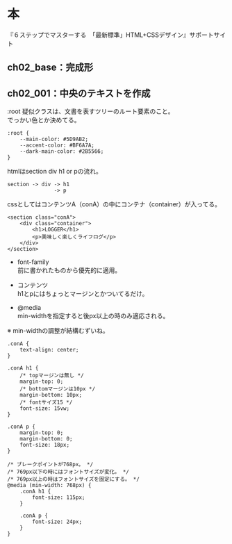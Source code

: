 
# 本

『６ステップでマスターする　「最新標準」HTML+CSSデザイン』サポートサイト    


## ch02_base：完成形


## ch02_001：中央のテキストを作成


:root 疑似クラスは、文書を表すツリーのルート要素のこと。    
でっかい色とか決めてる。    

```
:root {
    --main-color: #5D9AB2;
    --accent-color: #BF6A7A;
    --dark-main-color: #2B5566;
}
```

htmlはsection div h1 or pの流れ。

```
section -> div -> h1
               -> p
```

cssとしてはコンテンツA（conA）の中にコンテナ（container）が入ってる。


```
<section class="conA">
    <div class="container">
        <h1>LOGGER</h1>
        <p>美味しく楽しくライフログ</p>
    </div>
</section>
```

- font-family    
前に書かれたものから優先的に適用。    

- コンテンツ    
h1とpにはちょっとマージンとかついてるだけ。    

- @media    
min-widthを指定すると後px以上の時のみ適応される。    

※ min-widthの調整が結構むずいね。    



```
.conA {
    text-align: center;
}

.conA h1 {
    /* topマージンは無し */
    margin-top: 0;
    /* bottomマージンは10px */
    margin-bottom: 10px;
    /* fontサイズ15 */
    font-size: 15vw;
}

.conA p {
    margin-top: 0;
    margin-bottom: 0;
    font-size: 18px;
}

/* ブレークポイントが768px。 */
/* 769px以下の時にはフォントサイズが変化。 */
/* 769px以上の時はフォントサイズを固定にする。 */
@media (min-width: 768px) {
    .conA h1 {
        font-size: 115px;
    }

    .conA p {
        font-size: 24px;
    }
}
```



